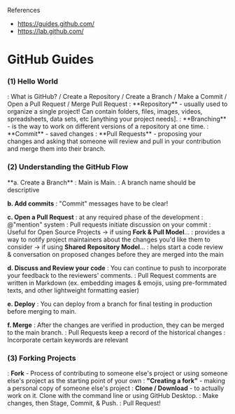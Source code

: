 References
- https://guides.github.com/
- https://lab.github.com/

# GitHub Guides
### (1) Hello World
<p>: What is GitHub? / Create a Repository / Create a Branch / Make a Commit / Open a Pull Request / Merge Pull Request
: **Repository** - usually used to organize a single project! Can contain folders, files, images, videos, spreadsheets, data sets, etc [anything your project needs].
: **Branching** - is the way to work on different versions of a repository at one time.
: **Commit** - saved changes
: **Pull Requests** - proposing your changes and asking that someone will review and pull in your contribution and merge them into their branch.
</p>

### (2) Understanding the GitHub Flow
<p>**a. Create a Branch**
: Main is Main.
: A branch name should be descriptive

**b. Add commits**
: "Commit" messages have to be clear!

**c. Open a Pull Request**
: at any required phase of the development
: @"mention" system
: Pull requests initiate discussion on your commit
: Useful for Open Source Projects
     -> if using **Fork & Pull Model**...
         : provides a way to notify project maintainers about the changes you'd like them to consider
     -> if using **Shared Repository Model**...
         : helps start a code review & conversation on proposed changes before they are merged into the main

**d. Discuss and Review your code**
: You can continue to push to incorporate your feedback to the reviewers' comments.
: Pull Request comments are written in Markdown (ex. embedding images & emojis, using pre-formmated texts, and other lightweight formatting easier)

**e. Deploy**
: You can deploy from a branch for final testing in production before merging to main.

**f. Merge**
: After the changes are verified in production, they can be merged to the main branch.
: Pull Requests keep a record of the historical changes
: Incorporate certain keywords are relevant
</p>

### (3) Forking Projects
: **Fork** - Process of contributing to someone else's project or using someone else's project as the starting point of your own
: **"Creating a fork"** - making a personal copy of someone else's project
: **Clone / Download** - to actually work on it. Clone with the command line or using GitHub Desktop.
: Make changes, then Stage, Commit, & Push.
: Pull Request!